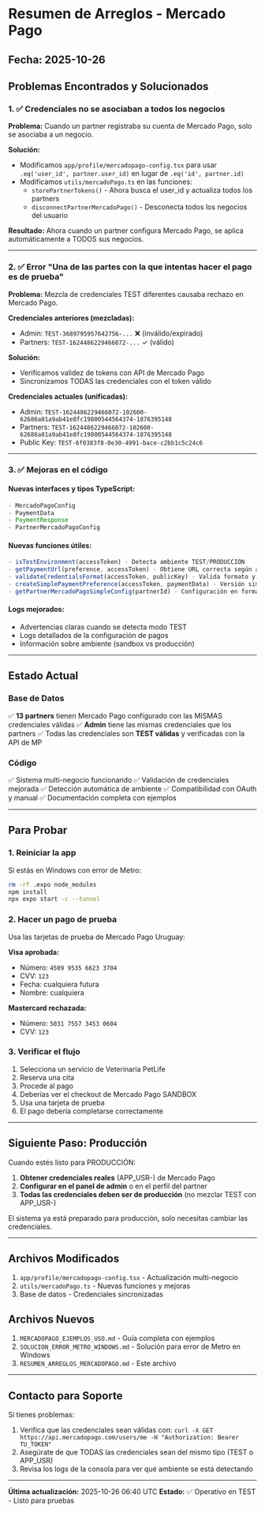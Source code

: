 # Resumen de Arreglos - Mercado Pago

## Fecha: 2025-10-26

## Problemas Encontrados y Solucionados

### 1. ✅ Credenciales no se asociaban a todos los negocios
**Problema:** Cuando un partner registraba su cuenta de Mercado Pago, solo se asociaba a un negocio.

**Solución:**
- Modificamos `app/profile/mercadopago-config.tsx` para usar `.eq('user_id', partner.user_id)` en lugar de `.eq('id', partner.id)`
- Modificamos `utils/mercadoPago.ts` en las funciones:
  - `storePartnerTokens()` - Ahora busca el user_id y actualiza todos los partners
  - `disconnectPartnerMercadoPago()` - Desconecta todos los negocios del usuario

**Resultado:** Ahora cuando un partner configura Mercado Pago, se aplica automáticamente a TODOS sus negocios.

---

### 2. ✅ Error "Una de las partes con la que intentas hacer el pago es de prueba"
**Problema:** Mezcla de credenciales TEST diferentes causaba rechazo en Mercado Pago.

**Credenciales anteriores (mezcladas):**
- Admin: `TEST-3689795957642756-...` ❌ (inválido/expirado)
- Partners: `TEST-1624486229466072-...` ✓ (válido)

**Solución:**
- Verificamos validez de tokens con API de Mercado Pago
- Sincronizamos TODAS las credenciales con el token válido

**Credenciales actuales (unificadas):**
- Admin: `TEST-1624486229466072-102600-62686a01a9ab41e8fc19800544564374-1876395148`
- Partners: `TEST-1624486229466072-102600-62686a01a9ab41e8fc19800544564374-1876395148`
- Public Key: `TEST-6f0383f8-0e30-4991-bace-c2bb1c5c24c6`

---

### 3. ✅ Mejoras en el código

#### Nuevas interfaces y tipos TypeScript:
```typescript
- MercadoPagoConfig
- PaymentData
- PaymentResponse
- PartnerMercadoPagoConfig
```

#### Nuevas funciones útiles:
```typescript
- isTestEnvironment(accessToken) - Detecta ambiente TEST/PRODUCCIÓN
- getPaymentUrl(preference, accessToken) - Obtiene URL correcta según ambiente
- validateCredentialsFormat(accessToken, publicKey) - Valida formato y detecta mezclas
- createSimplePaymentPreference(accessToken, paymentData) - Versión simplificada
- getPartnerMercadoPagoSimpleConfig(partnerId) - Configuración en formato simple
```

#### Logs mejorados:
- Advertencias claras cuando se detecta modo TEST
- Logs detallados de la configuración de pagos
- Información sobre ambiente (sandbox vs producción)

---

## Estado Actual

### Base de Datos
✅ **13 partners** tienen Mercado Pago configurado con las MISMAS credenciales válidas
✅ **Admin** tiene las mismas credenciales que los partners
✅ Todas las credenciales son **TEST válidas** y verificadas con la API de MP

### Código
✅ Sistema multi-negocio funcionando
✅ Validación de credenciales mejorada
✅ Detección automática de ambiente
✅ Compatibilidad con OAuth y manual
✅ Documentación completa con ejemplos

---

## Para Probar

### 1. Reiniciar la app
Si estás en Windows con error de Metro:
```bash
rm -rf .expo node_modules
npm install
npx expo start -c --tunnel
```

### 2. Hacer un pago de prueba
Usa las tarjetas de prueba de Mercado Pago Uruguay:

**Visa aprobada:**
- Número: `4509 9535 6623 3704`
- CVV: `123`
- Fecha: cualquiera futura
- Nombre: cualquiera

**Mastercard rechazada:**
- Número: `5031 7557 3453 0604`
- CVV: `123`

### 3. Verificar el flujo
1. Selecciona un servicio de Veterinaria PetLife
2. Reserva una cita
3. Procede al pago
4. Deberías ver el checkout de Mercado Pago SANDBOX
5. Usa una tarjeta de prueba
6. El pago debería completarse correctamente

---

## Siguiente Paso: Producción

Cuando estés listo para PRODUCCIÓN:

1. **Obtener credenciales reales** (APP_USR-) de Mercado Pago
2. **Configurar en el panel de admin** o en el perfil del partner
3. **Todas las credenciales deben ser de producción** (no mezclar TEST con APP_USR-)

El sistema ya está preparado para producción, solo necesitas cambiar las credenciales.

---

## Archivos Modificados

1. `app/profile/mercadopago-config.tsx` - Actualización multi-negocio
2. `utils/mercadoPago.ts` - Nuevas funciones y mejoras
3. Base de datos - Credenciales sincronizadas

## Archivos Nuevos

1. `MERCADOPAGO_EJEMPLOS_USO.md` - Guía completa con ejemplos
2. `SOLUCION_ERROR_METRO_WINDOWS.md` - Solución para error de Metro en Windows
3. `RESUMEN_ARREGLOS_MERCADOPAGO.md` - Este archivo

---

## Contacto para Soporte

Si tienes problemas:
1. Verifica que las credenciales sean válidas con: `curl -X GET https://api.mercadopago.com/users/me -H "Authorization: Bearer TU_TOKEN"`
2. Asegúrate de que TODAS las credenciales sean del mismo tipo (TEST o APP_USR)
3. Revisa los logs de la consola para ver qué ambiente se está detectando

---

**Última actualización:** 2025-10-26 06:40 UTC
**Estado:** ✅ Operativo en TEST - Listo para pruebas

